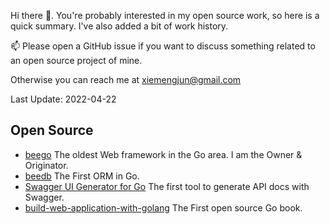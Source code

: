 Hi there 👋. You're probably interested in my open source work, so here is a quick summary. I've also added a bit of work history.

📫 Please open a GitHub issue if you want to discuss something related to an open source project of mine. 

Otherwise you can reach me at xiemengjun@gmail.com

Last Update: 2022-04-22

## Open Source

- [beego](https://github.com/beego/beego) The oldest Web framework in the Go area. I am the Owner & Originator.
- [beedb](https://github.com/astaxie/beedb) The First ORM in Go.
- [Swagger UI Generator for Go](https://github.com/yvasiyarov/swagger) The first tool to generate API docs with Swagger.
- [build-web-application-with-golang](https://github.com/astaxie/build-web-application-with-golang) The First open source Go book.
